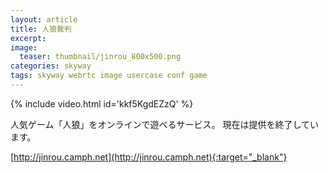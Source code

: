 ```yaml
---
layout: article
title: 人狼裁判
excerpt: 
image:
  teaser: thumbnail/jinrou_800x500.png
categories: skyway
tags: skyway webrtc image usercase conf game
---
```


{% include video.html id='kkf5KgdEZzQ' %}

人気ゲーム「人狼」をオンラインで遊べるサービス。
現在は提供を終了しています。

[http://jinrou.camph.net](http://jinrou.camph.net){:target="_blank"}
